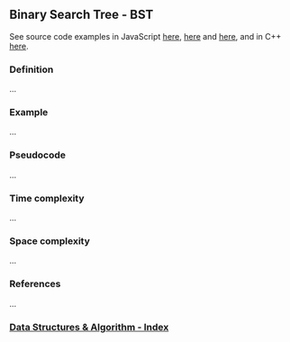 ## Binary Search Tree - BST

See source code examples in JavaScript [here](/DataStructures/Binary%20Search%20Tree/src/js/tree1-BST.js), [here](/DataStructures/Binary%20Search%20Tree/src/js/tree2-BST.js) and [here](/DataStructures/Binary%20Search%20Tree/src/js/tree3-BST.js), and in C++ [here](/DataStructures/Binary%20Search%20Tree/src/cpp/tree-BST.cpp).

### Definition

...

### Example

...

### Pseudocode

...

### Time complexity

...

### Space complexity

...

### References

...

### [Data Structures & Algorithm - Index](../../../README.md)
